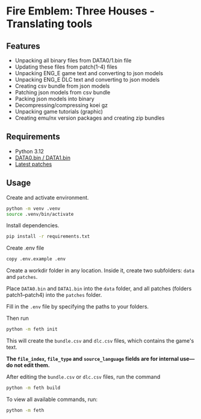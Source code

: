 # Fire Emblem: Three Houses - Translating tools

## Features

- Unpacking all binary files from DATA0/1.bin file
- Updating these files from patch(1-4) files
- Unpacking ENG_E game text and converting to json models
- Unpacking ENG_E DLC text and converting to json models
- Creating csv bundle from json models
- Patching json models from csv bundle
- Packing json models into binary
- Decompressing/compressing koei gz
- Unpacking game tutorials (graphic)
- Creating emu/nx version packages and creating zip bundles

## Requirements

- Python 3.12
- [DATA0.bin / DATA1.bin](https://github.com/bqio/feth-extractor)
- [Latest patches](https://github.com/bqio/feth-extractor)

## Usage

Create and activate environment.

```bash
python -m venv .venv
source .venv/bin/activate
```

Install dependencies.

```bash
pip install -r requirements.txt
```

Create .env file

```bash
copy .env.example .env
```

Create a workdir folder in any location. Inside it, create two subfolders: `data` and `patches`.

Place `DATA0.bin` and `DATA1.bin` into the `data` folder, and all patches (folders patch1–patch4) into the `patches` folder.

Fill in the `.env` file by specifying the paths to your folders.

Then run

```bash
python -m feth init
```

This will create the `bundle.csv` and `dlc.csv` files, which contains the game's text.

**The `file_index`, `file_type` and `source_language` fields are for internal use—do not edit them.**

After editing the `bundle.csv` or `dlc.csv` files, run the command

```bash
python -m feth build
```

To view all available commands, run:

```bash
python -m feth
```
